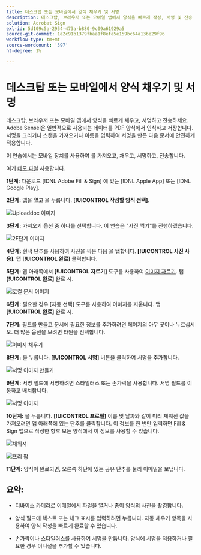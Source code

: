 ```yaml
---
title: 데스크탑 또는 모바일에서 양식 채우기 및 서명
description: 데스크탑, 브라우저 또는 모바일 앱에서 양식을 빠르게 작성, 서명 및 전송
solution: Acrobat Sign
exl-id: 5d109c5a-2954-473a-b880-9c09a61929a5
source-git-commit: 1a2c91b1379fbaa1f8efa5e159bc64a13be29f96
workflow-type: tm+mt
source-wordcount: '397'
ht-degree: 1%

---
```


# 데스크탑 또는 모바일에서 양식 채우기 및 서명

데스크탑, 브라우저 또는 모바일 앱에서 양식을 빠르게 채우고, 서명하고 전송하세요. Adobe Sensei은 일반적으로 사용되는 데이터를 PDF 양식에서 인식하고 저장합니다. 서명을 그리거나 스캔을 가져오거나 이름을 입력하여 서명을 만든 다음 문서에 안전하게 적용합니다.

이 연습에서는 모바일 장치를 사용하여 를 가져오고, 채우고, 서명하고, 전송합니다.

여기 [데모 파일](assets/03_FillSignScan.zip) 사용합니다.

**1단계:** 다운로드 [!DNL Adobe Fill & Sign] 에 있는 [!DNL Apple App] 또는 [!DNL Google Play].

**2단계:** 앱을 열고 을 누릅니다. **[!UICONTROL 작성할 양식 선택]**.

![Uploaddoc 이미지](assets/mobilescan.jpg)

**3단계:** 가져오기 옵션 중 하나를 선택합니다. 이 연습은 &quot;사진 찍기&quot;를 진행하겠습니다.

![2F단계 이미지](assets/Step2F.jpg)

**4단계:** 흰색 단추를 사용하여 사진을 찍은 다음 을 탭합니다. **[!UICONTROL 사진 사용]**. 탭 **[!UICONTROL 완료]** 클릭합니다.

**5단계:** 앱 아래쪽에서 **[!UICONTROL 자르기]** 도구를 사용하여 [이미지 자르기](https://www.adobe.com/acrobat/online/crop-pdf.html). 탭 **[!UICONTROL 완료]** 완료 시.

![로컬 문서 이미지](assets/localdoc.jpg)

**6단계:** 필요한 경우 [자동 선택] 도구를 사용하여 이미지를 지웁니다. 탭 **[!UICONTROL 완료]** 완료 시.

**7단계:** 필드를 만들고 문서에 필요한 정보를 추가하려면 페이지의 아무 곳이나 누르십시오. 더 많은 옵션을 보려면 타원을 선택합니다.

![이미지 채우기](assets/fill.jpg)


**8단계:** 을 누릅니다. **[!UICONTROL 서명]** 버튼을 클릭하여 서명을 추가합니다.

![서명 이미지 만들기](assets/createsign.jpg)

**9단계:** 서명 필드에 서명하려면 스타일러스 또는 손가락을 사용합니다. 서명 필드를 이동하고 배치합니다.

![서명 이미지](assets/sign.jpg)

**10단계:** 을 누릅니다. **[!UICONTROL 프로필]** 이름 및 날짜와 같이 미리 채워진 값을 가져오려면 앱 아래쪽에 있는 단추를 클릭합니다. 이 정보를 한 번만 입력하면 Fill &amp; Sign 앱으로 작성한 향후 모든 양식에서 이 정보를 사용할 수 있습니다.

![채워져](assets/filled.jpg)

![프리 팝](assets/prepop.jpg)

**11단계:** 양식이 완료되면, 오른쪽 하단에 있는 공유 단추를 눌러 이메일을 보냅니다.

## 요약:

* 디바이스 카메라로 이메일에서 파일을 열거나 종이 양식의 사진을 촬영합니다.

* 양식 필드에 텍스트 또는 체크 표시를 입력하려면 누릅니다. 자동 채우기 항목을 사용하여 양식 작성을 빠르게 완료할 수 있습니다.

* 손가락이나 스타일러스를 사용하여 서명을 만듭니다. 양식에 서명을 적용하거나 필요한 경우 이니셜을 추가할 수 있습니다.
